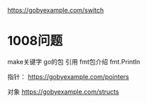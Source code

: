 https://gobyexample.com/switch

# 1008问题
make关键字
go的包 引用
fmt包介绍
fmt.Println

指针：
https://gobyexample.com/pointers

对象
https://gobyexample.com/structs